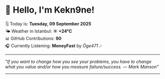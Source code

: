 # 👋 Hello, I'm Kekn9ne!

🗓️ Today is: **Tuesday, 09 September 2025**  
🌤️ Weather in Istanbul: **☀️   +24°C**  
📊 GitHub Contributions: **90**  
🎧 Currently Listening: **MoneyFast** by *Öge471* 🎶

---

_"If you want to change how you see your problems, you have to change what you value and/or how you measure failure/success. — *Mark Manson*"_

---
